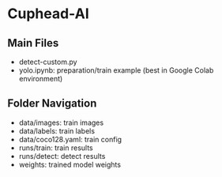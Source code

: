 # Cuphead-AI
## Main Files
- detect-custom.py
- yolo.ipynb: preparation/train example (best in Google Colab environment)

## Folder Navigation
- data/images: train images
- data/labels: train labels
- data/coco128.yaml: train config
- runs/train: train results
- runs/detect: detect results
- weights: trained model weights
